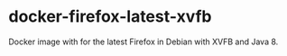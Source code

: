 # docker-firefox-latest-xvfb
Docker image with for the latest Firefox in Debian with XVFB and Java 8.
